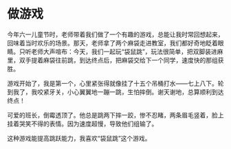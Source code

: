 # 做游戏

今年六一儿童节时，老师带着我们做了一个有趣的游戏，总能让我时常回想起来，回味着当时欢乐的场景。那天，老师拿了两个麻袋走进教室，我们都好奇地眨着眼睛。只听老师大声喧布：今天，我们一起玩“袋鼠跳”，玩法很简单，把双脚装进麻里，双手提着麻袋往前跳，到达终点后，把麻袋交给下一个同学，速度快的那组获胜。

游戏开始了，我是第一个，心里紧张得就像挂了十五个吊桶打水——七上八下。轮到我了，我咬紧牙关，小心翼翼地一蹦一跳，生怕摔倒。谢天谢地，总算顺利到达终点！

可爱的班长，倒霉透顶了。他总是跳两下摔一跤，惨不忍睹，两条眉毛竖着，脸上挂着哭笑不得的表情。因为速度超慢，导致他们组输了。

这种游戏能提高跳跃能力，我喜欢“袋鼠跳”这个游戏。
